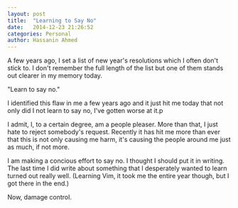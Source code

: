```yaml
---
layout: post
title:  "Learning to Say No"
date:   2014-12-23 21:26:52
categories: Personal
author: Hassanin Ahmed 
---
```


A few years ago, I set a list of new year's resolutions which I often don't stick to. I don't remember the full length of the list but one of them stands out clearer in my memory today.

"Learn to say no."

I identified this flaw in me a few years ago and it just hit me today that not only did I not learn to say no, I've gotten worse at it.p

I admit, I, to a certain degree, am a people pleaser. More than that, I just hate to reject somebody's request. Recently it has hit me more than ever that this is not only causing me harm, it's causing the people around me just as much, if not more.

I am making a concious effort to say no. I thought I should put it in writing. The last time I did write about something that I desperately wanted to learn turned out really well. (Learning Vim, it took me the entire year though, but I got there in the end.)

Now, damage control.

